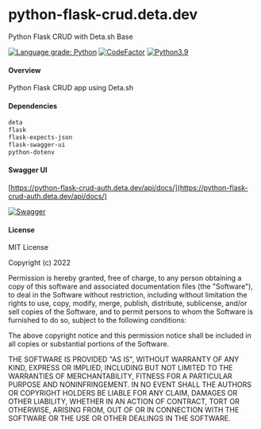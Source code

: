 # python-flask-crud.deta.dev
Python Flask CRUD with Deta.sh Base

[![Language grade: Python](https://img.shields.io/lgtm/grade/python/g/jmilagroso/python-flask-crud.deta.dev.svg?logo=lgtm&logoWidth=18)](https://lgtm.com/projects/g/jmilagroso/python-flask-crud.deta.dev/context:python)
[![CodeFactor](https://www.codefactor.io/repository/github/jmilagroso/python-flask-crud.deta.dev/badge?s=75bacbbd40d449e0254899898eae0883efaa0430)](https://www.codefactor.io/repository/github/jmilagroso/python-flask-crud.deta.dev)
[![Python3.9](https://img.shields.io/badge/python-3.9-blue.svg)](https://www.python.org/downloads/release/python-390/)

#### Overview
Python Flask CRUD app using Deta.sh

#### Dependencies
```sh
deta
flask
flask-expects-json
flask-swagger-ui
python-dotenv
```

#### Swagger UI
[https://python-flask-crud-auth.deta.dev/api/docs/](https://python-flask-crud-auth.deta.dev/api/docs/)

[![Swagger](https://validator.swagger.io/validator?url=https://python-flask-crud-auth.deta.dev/static/swagger.json)](https://validator.swagger.io/validator?url=https://python-flask-crud-auth.deta.dev/static/swagger.json)

#### License

MIT License

Copyright (c) 2022

Permission is hereby granted, free of charge, to any person obtaining a
copy of this software and associated documentation files (the
"Software"), to deal in the Software without restriction, including
without limitation the rights to use, copy, modify, merge, publish,
distribute, sublicense, and/or sell copies of the Software, and to
permit persons to whom the Software is furnished to do so, subject to
the following conditions:

The above copyright notice and this permission notice shall be included
in all copies or substantial portions of the Software.

THE SOFTWARE IS PROVIDED "AS IS", WITHOUT WARRANTY OF ANY KIND, EXPRESS
OR IMPLIED, INCLUDING BUT NOT LIMITED TO THE WARRANTIES OF
MERCHANTABILITY, FITNESS FOR A PARTICULAR PURPOSE AND NONINFRINGEMENT.
IN NO EVENT SHALL THE AUTHORS OR COPYRIGHT HOLDERS BE LIABLE FOR ANY
CLAIM, DAMAGES OR OTHER LIABILITY, WHETHER IN AN ACTION OF CONTRACT,
TORT OR OTHERWISE, ARISING FROM, OUT OF OR IN CONNECTION WITH THE
SOFTWARE OR THE USE OR OTHER DEALINGS IN THE SOFTWARE.
